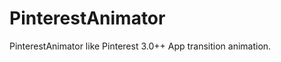 PinterestAnimator
=================

PinterestAnimator like Pinterest 3.0++ App transition animation.
